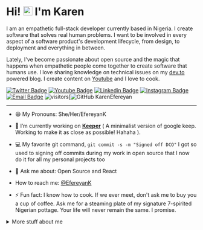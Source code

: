 
# Hi! <img src="https://user-images.githubusercontent.com/1303154/88677602-1635ba80-d120-11ea-84d8-d263ba5fc3c0.gif" width="24px" alt="hi"> I'm Karen

<p>I am an empathetic full-stack developer currently based in Nigeria. I create software that solves real human problems. I want to be involved in every aspect of a software product's development lifecycle, from design, to deployment and everything in between.</p>

Lately, I've become passionate about open source and the magic that happens when empathetic people come together to create software that humans use. I love sharing knowledge on technical issues on my [dev.to](https://dev.to/developerkaren) powered blog. I create content on [Youtube](https://www.youtube.com/channel/UC4yjCuOfEfXRoXGJI7aHAXg/about?view_as=subscriber) and I love to cook. 


[![Twitter Badge](https://img.shields.io/badge/-@EfereyanK-1ca0f1?style=flat&labelColor=1ca0f1&logo=twitter&logoColor=white&link=https://twitter.com/EfereyanK)](https://twitter.com/EfereyanK)
[![Youtube Badge](https://img.shields.io/badge/-KarenEfereyan-e74c3c?style=flat&labelColor=e74c3c&logo=youtube&logoColor=white)](https://www.youtube.com/channel/UC4yjCuOfEfXRoXGJI7aHAXg/about?view_as=subscriber) [![Linkedin Badge](https://img.shields.io/badge/-karenefereyan-0e76a8?style=flat&labelColor=0e76a8&logo=linkedin&logoColor=white)](https://www.linkedin.com/in/karenefereyan/) [![Instagram Badge](https://img.shields.io/badge/-@karenefereyan-e84393?style=flat&labelColor=e84393&logo=instagram&logoColor=white)](https://instagram.com/karenefereyan) [![Email Badge](https://img.shields.io/badge/-karenefereyan-c0392b?style=flat&labelColor=c0392b&logo=gmail&logoColor=white)](mailto:kimsyefe@gmail.com)
![visitors](https://visitor-badge.glitch.me/badge?page_id=KarenEfereyan.KarenEfereyan)[![GitHub KarenEfereyan](https://img.shields.io/github/followers/KarenEfereyan?label=follow&style=social)
<hr>

- 😄 My Pronouns: She/Her/EfereyanK 
  
- 🔭 I’m currently working on [**Keeper**](https://github.com/KarenEfereyan/keeper) ( A minimalist version of google keep. Working to make it as close as possible! Hahaha ).
- 💻 My favorite git command,  `git commit -s -m "Signed off DCO"` I got so used to signing off commits during my work in open source that I now do it for all my personal projects too
- 💬 Ask me about: Open Source and React
-  How to reach me: [@EfereyanK](https://twitter.com/EfereyanK)
- ⚡ Fun fact: I know how to cook. If we ever meet, don't ask me to buy you a cup of coffee. Ask me for a steaming plate of my signature 7-spirited Nigerian pottage. Your life will never remain the same. I promise.
  
<details>
<summary>
  More stuff about me
</summary>

<br >

#### Github Stats

![Ipenywis's github stats](https://github-readme-stats.vercel.app/api?username=KarenEfereyan&count_private=true&theme=tokyonight)

</details>





